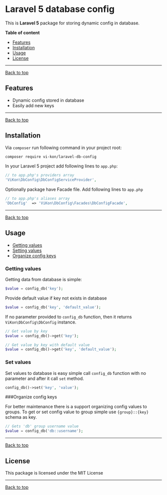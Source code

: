 # Laravel 5 database config

This is **Laravel 5** package for storing dynamic config in database.

**Table of content**

* [Features](#features)
* [Installation](#installation)
* [Usage](#usage)
* [License](#license)

---
[Back to top][top]

## Features

* Dynamic config stored in database
* Easily add new keys

---
[Back to top][top]

## Installation

Via `composer` run following command in your project root:

```bash
composer require vi-kon/laravel-db-config
```

In your Laravel 5 project add following lines to `app.php`:

```php
// to app.php's providers array
'ViKon\DbConfig\DbConfigServiceProvider',
```

Optionally package have Facade file. Add following lines to `app.php`

```php
// to app.php's aliases array
'DbConfig'  => 'ViKon\DbConfig\Facades\DbConfigFacade',
```

---
[Back to top][top]

## Usage

* [Getting values](#getting-values)
* [Setting values](#setting-values)
* [Organize config keys](#organize-config-keys)

### Getting values

Getting data from database is simple:

```php
$value = config_db('key');
```

Provide default value if key not exists in database

```php
$value = config_db('key', 'default_value');
```

If no parameter provided to `config_db` function, then it returns `ViKon\DbConfig\DbConfig` instance.

```php
// Get value by key
$value = config_db()->get('key');

// Get value by key with default value
$value = config_db()->get('key', 'default_value');
```

### Set values

Set values to database is easy simple call `config_db` function with no parameter and after it call `set` method.

```php
config_db()->set('key', 'value');
```

###Organize config keys

For better maintenance there is a support organizing config values to groups. To get or set config value to group simple use `{group}::{key}` schema as key. 

```php
// Gets 'db' group username value 
$value = config_db('db::username');
```

---
[Back to top][top]

## License

This package is licensed under the MIT License

---
[Back to top][top]

[top]: #laravel-5-database-config
